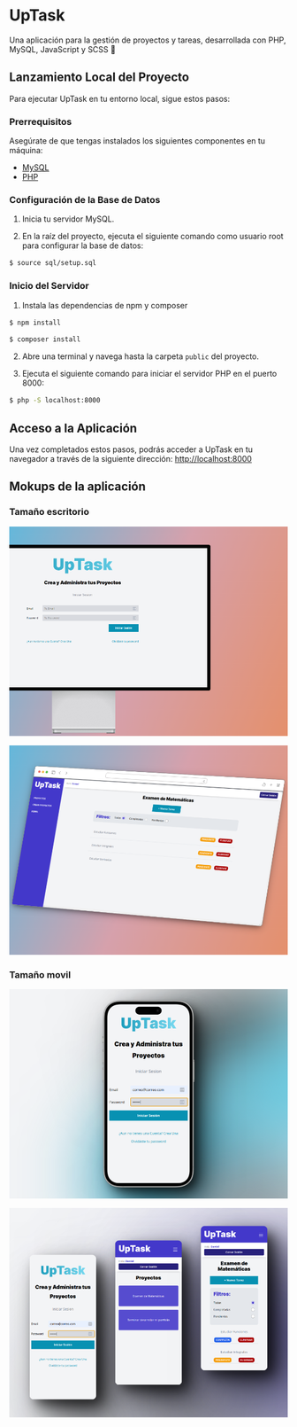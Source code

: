# UpTask
Una aplicación para la gestión de proyectos y tareas, desarrollada con PHP, MySQL, JavaScript y SCSS 🚀

## Lanzamiento Local del Proyecto
Para ejecutar UpTask en tu entorno local, sigue estos pasos:

### Prerrequisitos
Asegúrate de que tengas instalados los siguientes componentes en tu máquina:

- [MySQL](https://www.adslzone.net/esenciales/windows-10/instalar-mysql/)
- [PHP](https://code.tutsplus.com/es/how-to-install-php-on-windows--cms-35435t)

### Configuración de la Base de Datos
1. Inicia tu servidor MySQL.

2. En la raíz del proyecto, ejecuta el siguiente comando como usuario root para configurar la base de datos:

```bash
$ source sql/setup.sql
```

### Inicio del Servidor
1. Instala las dependencias de npm y composer
```bash
$ npm install
```
```bash
$ composer install
```
2. Abre una terminal y navega hasta la carpeta `public` del proyecto.

3. Ejecuta el siguiente comando para iniciar el servidor PHP en el puerto 8000:

```bash
$ php -S localhost:8000
```
## Acceso a la Aplicación
Una vez completados estos pasos, podrás acceder a UpTask en tu navegador a través de la siguiente dirección:
[http://localhost:8000](http://localhost:8000)

## Mokups de la aplicación

### Tamaño escritorio

![Mockup de escitorio](./mockups/e1.png)

![Mockup de escitorio](./mockups/e2.png)

### Tamaño movil

![Mockup de escitorio](./mockups/m1.png)

![Mockup de escitorio](./mockups/m2.png)
